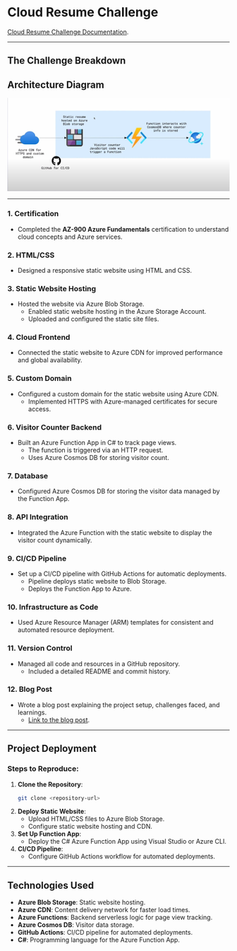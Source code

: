 # Cloud Resume Challenge

[Cloud Resume Challenge Documentation](https://cloudresumechallenge.dev/docs/the-challenge/azure/).

---

## The Challenge Breakdown

## Architecture Diagram

![Architecture Diagram](frontend/img/readmeimg/archi-diag.png)

---

### 1. **Certification**

- Completed the **AZ-900 Azure Fundamentals** certification to understand cloud concepts and Azure services.

### 2. **HTML/CSS**

- Designed a responsive static website using HTML and CSS.

### 3. **Static Website Hosting**

- Hosted the website via Azure Blob Storage.
  - Enabled static website hosting in the Azure Storage Account.
  - Uploaded and configured the static site files.

### 4. **Cloud Frontend**

- Connected the static website to Azure CDN for improved performance and global availability.

### 5. **Custom Domain**

- Configured a custom domain for the static website using Azure CDN.
  - Implemented HTTPS with Azure-managed certificates for secure access.

### 6. **Visitor Counter Backend**

- Built an Azure Function App in C# to track page views.
  - The function is triggered via an HTTP request.
  - Uses Azure Cosmos DB for storing visitor count.

### 7. **Database**

- Configured Azure Cosmos DB for storing the visitor data managed by the Function App.

### 8. **API Integration**

- Integrated the Azure Function with the static website to display the visitor count dynamically.

### 9. **CI/CD Pipeline**

- Set up a CI/CD pipeline with GitHub Actions for automatic deployments.
  - Pipeline deploys static website to Blob Storage.
  - Deploys the Function App to Azure.

### 10. **Infrastructure as Code**

- Used Azure Resource Manager (ARM) templates for consistent and automated resource deployment.

### 11. **Version Control**

- Managed all code and resources in a GitHub repository.
  - Included a detailed README and commit history.

### 12. **Blog Post**

- Wrote a blog post explaining the project setup, challenges faced, and learnings.
  - [Link to the blog post](#add-your-blog-link-here).

---

## Project Deployment

### Steps to Reproduce:

1. **Clone the Repository**:
   ```bash
   git clone <repository-url>
   ```
2. **Deploy Static Website**:
   - Upload HTML/CSS files to Azure Blob Storage.
   - Configure static website hosting and CDN.
3. **Set Up Function App**:
   - Deploy the C# Azure Function App using Visual Studio or Azure CLI.
4. **CI/CD Pipeline**:
   - Configure GitHub Actions workflow for automated deployments.

---

## Technologies Used

- **Azure Blob Storage**: Static website hosting.
- **Azure CDN**: Content delivery network for faster load times.
- **Azure Functions**: Backend serverless logic for page view tracking.
- **Azure Cosmos DB**: Visitor data storage.
- **GitHub Actions**: CI/CD pipeline for automated deployments.
- **C#**: Programming language for the Azure Function App.




